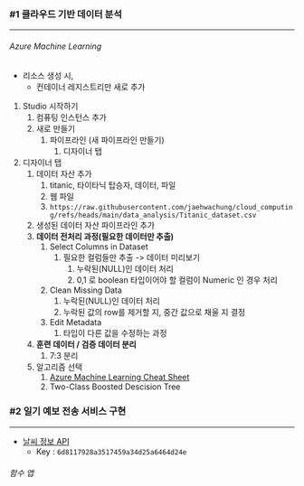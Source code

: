 ### #1 클라우드 기반 데이터 분석
---
###### Azure Machine Learning
- 리소스 생성 시,
	- 컨테이너 레지스트리만 새로 추가
1. Studio 시작하기
	1. 컴퓨팅 인스턴스 추가
	2. 새로 만들기
		1. 파이프라인 (새 파이프라인 만들기)
			1. 디자이너 탭
2. 디자이너 탭
	1. 데이터 자산 추가
		1. titanic, 타이타닉 탑승자, 데이터, 파일
		2. 웹 파일
		3. `https://raw.githubusercontent.com/jaehwachung/cloud_computing/refs/heads/main/data_analysis/Titanic_dataset.csv`
	2. 생성된 데이터 자산 파이프라인 추가
	3. **데이터 전처리 과정(필요한 데이터만 추출)**
		1. Select Columns in Dataset
			1. 필요한 컬럼들만 추출 -> 데이터 미리보기
				1. 누락된(NULL)인 데이터 처리
				2. 0,1 로 boolean 타입이어야 할 컬럼이 Numeric 인 경우 처리
		2. Clean Missing Data
			1. 누락된(NULL)인 데이터 처리
			2. 누락된 값의 row를 제거할 지, 중간 값으로 채울 지 결정
		3. Edit Metadata
			1. 타입이 다른 값을 수정하는 과정
	4. **훈련 데이터 / 검증 데이터 분리**
		1. 7:3 분리
	5. 알고리즘 선택
		1. [Azure Machine Learning Cheat Sheet](https://learn.microsoft.com/ko-kr/azure/machine-learning/algorithm-cheat-sheet?view=azureml-api-1)
		2. Two-Class Boosted Descision Tree

### #2 일기 예보 전송 서비스 구현
---
- [날씨 정보 API](https://openweathermap.org/)
	- Key : `6d8117928a3517459a34d25a6464d24e`
###### 함수 앱

